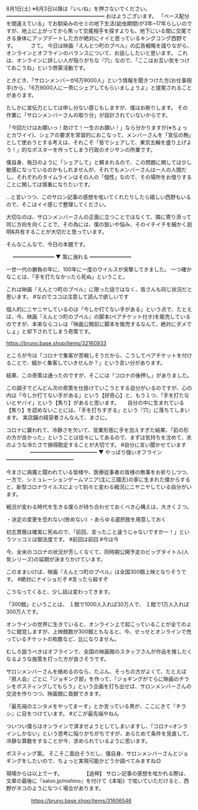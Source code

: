 8月1日(土) ※8月3日以降は『いいね』を押さないでください。
━━━━━━━━━━━━━━━━━━━
おはようございます。
「ペース配分を間違えている」でお馴染みのセミの地下生活(幼虫期間)が3年~17年らしいのですが、地上に上がってから焦って交尾相手を探すよりも、地下にいる間に交尾できる身体にアップデートした方が絶対にイイと思っているキングコング西野です。
　
　
さて。
今日は映画『えんとつ町のプペル』の広告戦略を語りながら、オンラインとオフラインのバランスについて、お話ししたいと思います。
これは、オンラインに詳しい人が陥りがちな『穴』なので、「ここはお互い気をつけておこうね」という啓蒙活動です。

ときどき、「サロンメンバーが6万9000人」という情報を聞きつけた方(お仕事相手)から、「6万9000人に一斉にシェアしてもらいましょうよ」と提案されることがあります。

たしかに宣伝力としては申し分ない感じもしますが、僕はお断りします。
その作業に「サロンメンバーさんの取り分」が設計されていないからです。

「今回だけはお願いっ！助けて！一生のお願い！」なら分かりますが(※ちょっとカワイイ)、シェアの要求を常習的におこなって、メンバーさんを「宣伝の駒」として使おうとする考えは、それこそ「皆でシェアして、東京五輪を盛り上げよう！」的なポスターを作ってしまう行政のオジサンの所業です。

僕自身、毎日のように「シェアして」と頼まれるので、この問題に関しては少し敏感になっているのかもしれませんが、それでもメンバーさんは一人の人間だし、それぞれのタイムラインはその人の「個性」なので、その場所をお借りすることに関しては慎重になりたいです。

…と言いつつ、このサロン記事の感想を呟いてくれたりしたら嬉しい西野もいるので、そこはイイ感じで整理してください。

大切なのは、サロンメンバーさんの正面に立つことではなくて、隣に寄り添って同じ方向を向くことで、その為には、僕の狙いや悩み、そのイチイチを細かく説明&共有することが大切だと思っています。

そんなこんなで、今日の本題です。

　
━━━━━━━━
▼ 策に溺れる
━━━━━━━━

一世一代の勝負の年に、100年に一度のウイルスが突撃してきました。
一つ確かなことは、「手を打たなかったら死ぬ」ということ。

これは映画『えんとつ町のプペル』に限った話ではなく、皆さんも同じ状況だと思います。
#なのでココは注意して読んで欲しいです

個人的にニヤニヤしているのは「今しか打てない手がある」という点で、たとえば、今、映画『えんとつ町のプペル』の脚本(ペアチケット付き)を販売しているのですが、本来ならコレは「映画公開前に脚本を販売するなんて、絶対にダメでしょ」と却下されてしまう奇策です。

https://bruno.base.shop/items/32160933

ところが今は「コロナで集客が苦戦しそうだから、こうしてペアチケットを付けることで、細かく集客していきせんか？」という言い分があります。

結果、この奇策は通ったのですが、そこには「コロナの後押し」がありました。

この調子でどんどん次の奇策を仕掛けていこうとする自分がいるのですが、心の内は「今しか打てない手がある」という【好奇心】と、もう１つ、「手を打たないとヤバイ」という【焦り】があると思います。
　
自分の中に生まれている【焦り】を認めないことには、「手を打ちすぎる」という『穴』に落ちてしまいます。
実店舗の経営者さんなんて、まさに。

コロナに襲われて、冷静さを欠いて、営業形態に手を加えすぎた結果、「前の形の方が良かった」ということは往々にしてあるので、まずは気持ちを沈めて、氷のような冷たさで損得勘定することが大切です。
#自分に言い聞かせています
　　
　　
━━━━━━━━━━━━━
▼ やっぱり強いオフライン
━━━━━━━━━━━━━

今まさに病魔と闘われている皆様や、医療従事者の皆様の無事をお祈りしつつ、一方で、シミュレーションゲームマニア(主に三國志)の家に生まれた僕からすると、新型コロナウイルスによって刻々と変わる戦況にニヤニヤしている自分がいます。

戦況が変わる時代を生きる僕らが持ち合わせておくべき心構えは、大きく２つ。

・決定の変更を恐れない(咎めない)
・あらゆる選択肢を用意しておく

初志貫徹は確実に死ぬので、「前回、言ったこと違うじゃないですかー！」というツッコミは御法度です。
#前回は前回
#今は今

今、全米のコロナの状況が芳しくなくて、同時期公開予定のビッグタイトル(人気シリーズ)の延期が決まりかけています。

このままいけば、映画『えんとつ町のプペル』は全国300館上映となりそうです。
#絶対にナイショだぞ
#言ったら殺すぞ

こうなってくると、少し話は変わってきます。

「300館」ということは、
１館で1000人入れば30万人で、
１館で1万人入れば300万人です。

オンラインの世界に生きていると、オンライン上で起こっていることが全てのように錯覚しますが、上映館数が300館ともなると、今、せっせとオンラインで売っているチケットの枚数など、比になりません。


むしろ狙うべきはオフラインで、全国の映画館のスタッフさんが作品を推したくなるような施策を打った方が良さそうです。

サロンメンバーさんを絡めるのなら、たぶん、そっちの方がよくて、たとえば『県人会』ごとに「ジョギング部」を作って、「ジョギングがてらに映画のチラシをポスティングしてもらう」という企画を打ち出せば、サロンメンバーさんの交流を作りつつ、映画館に貢献できます。

「最先端のエンタメをやってまーす」とか言っている男が、ここにきて『チラシ』に目をつけています。
#どこが最先端やねん

ついつい僕らはオンラインで済ませようとしてしまいますし、「コロナ=オンラインしかない」という思考に陥りがちがちですが、あらためて条件を見直して、冷静な算数をすることが今、求められているように思います。


ポスティング案。
そこそこ面白そうだし、僕自身、サロンメンバーさんとジョギングをしたいので、ちょっと実現可能かどうか調べてみますね😊

現場からは以上でーす。
　
　
　
【追伸】
サロン記事の感想を呟かれる際は、文章の最後に『salon.jp/nishino』を付けて《本垢》で呟いていただけると、西野がネコのようになつく場合があります。

　　
　
　
https://bruno.base.shop/items/31606546
